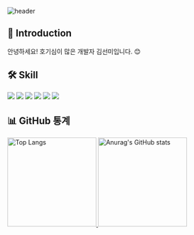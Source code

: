 ![header](https://capsule-render.vercel.app/api?type=wave&color=random&height=300&section=header&text=Hello!%20I'm%20sunmi&fontSize=90&animation=twinkling&fontAlignY=40)

## 👋 Introduction 
안녕하세요! 호기심이 많은 개발자 김선미입니다. 😊

## 🛠 Skill 
<img src="https://img.shields.io/badge/html5-E34F26?style=flat&logo=html5&logoColor=white"/> <img src="https://img.shields.io/badge/css3-1572B6?style=flat&logo=css3&logoColor=white"/> <img src="https://img.shields.io/badge/javascript-F7DF1E?style=flat&logo=javascript&logoColor=white"/> <img src="https://img.shields.io/badge/styledcomponents-DB7093?style=flat&logo=styledcomponents&logoColor=white"/> <img src="https://img.shields.io/badge/React-61DAFB?style=flat&logo=React&logoColor=white"/> <img src="https://img.shields.io/badge/Redux-764ABC?style=flat&logo=Redux&logoColor=white"/> 

## 📊 GitHub 통계 
  <a href="https://github.com/27Lia/github-readme-stats">
    <img src="https://github-readme-stats.vercel.app/api/top-langs/?username=27Lia&langs_count=8" alt="Top Langs" height="200px" />
  </a>
  <a href="https://github.com/27Lia/github-readme-stats">
    <img src="https://github-readme-stats.vercel.app/api?username=27Lia&show_icons=true&theme=dark" alt="Anurag's GitHub stats" height="200px"/>
  </a>
